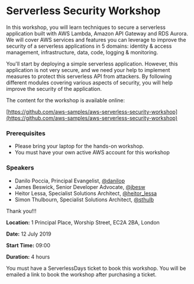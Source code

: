 # Serverless Security Workshop

In this workshop, you will learn techniques to secure a serverless application built with AWS Lambda, Amazon API Gateway and RDS Aurora. We will cover AWS services and features you can leverage to improve the security of a serverless applications in 5 domains: identity & access management, infrastructure, data, code, logging & monitoring.

You'll start by deploying a simple serverless application. However, this application is not very secure, and we need your help to implement measures to protect this serverless API from attackers. By following different modules covering various aspects of security, you will help improve the security of the application.

The content for the workshop is available online:

[https://github.com/aws-samples/aws-serverless-security-workshop](https://github.com/aws-samples/aws-serverless-security-workshop)

### Prerequisites

- Please bring your laptop for the hands-on workshop.
- You must have your own active AWS account for this workshop

### Speakers

- Danilo Poccia, Principal Evangelist, [@danilop](https://twitter.com/danilop)
- James Beswick, Senior Developer Advocate, [@jbesw](https://twitter.com/jbesw)
- Heitor Lessa, Specialist Solutions Architect, [@heitor_lessa](https://twitter.com/heitor_lessa)
- Simon Thulbourn, Specialist Solutions Architect, [@sthulb](https://twitter.com/sthulb)


Thank you!!!

**Location:** 1 Principal Place, Worship Street, EC2A 2BA, London

**Date:** 12 July 2019

**Start Time:** 09:00

**Duration:** 4 hours

You must have a ServerlessDays ticket to book this workshop. You will be emailed a link to book the workshop after purchasing a ticket.
